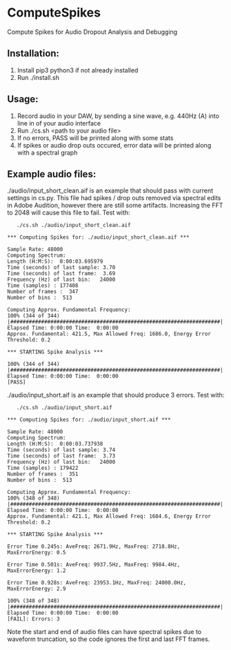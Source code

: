 # ComputeSpikes
Compute Spikes for Audio Dropout Analysis and Debugging

## Installation:
1. Install pip3 python3 if not already installed
2. Run ./install.sh

## Usage:
1. Record audio in your DAW, by sending a sine wave, e.g. 440Hz (A) into line in of your audio interface
2. Run ./cs.sh \<path to your audio file\>
3. If no errors, PASS will be printed along with some stats
4. If spikes or audio drop outs occured, error data will be printed along with a spectral graph

## Example audio files:

./audio/input_short_clean.aif is an example that should pass with current settings in cs.py. This file had spikes / drop outs removed via spectral edits in Adobe Audition, however there are still some artifacts. Increasing the FFT to 2048 will cause this file to fail. Test with:
 ```   
    ./cs.sh ./audio/input_short_clean.aif

 *** Computing Spikes for: ./audio/input_short_clean.aif *** 

Sample Rate: 48000
Computing Spectrum:
Length (H:M:S):  0:00:03.695979
Time (seconds) of last sample: 3.70
Time (seconds) of last frame:  3.69
Frequency (Hz) of last bin:   24000
Time (samples) : 177408
Number of frames :  347
Number of bins :  513

Computing Approx. Fundamental Frequency:
100% (344 of 344) |####################################################################| Elapsed Time: 0:00:00 Time:  0:00:00
Approx. Fundamental: 421.5, Max Allowed Freq: 1686.0, Energy Error Threshold: 0.2

*** STARTING Spike Analysis ***

100% (344 of 344) |####################################################################| Elapsed Time: 0:00:00 Time:  0:00:00
[PASS]
```
./audio/input_short.aif is an example that should produce 3 errors. Test with:
 ```   
    ./cs.sh ./audio/input_short.aif

 *** Computing Spikes for: ./audio/input_short.aif *** 

Sample Rate: 48000
Computing Spectrum:
Length (H:M:S):  0:00:03.737938
Time (seconds) of last sample: 3.74
Time (seconds) of last frame:  3.73
Frequency (Hz) of last bin:   24000
Time (samples) : 179422
Number of frames :  351
Number of bins :  513

Computing Approx. Fundamental Frequency:
100% (348 of 348) |####################################################################| Elapsed Time: 0:00:00 Time:  0:00:00
Approx. Fundamental: 421.1, Max Allowed Freq: 1684.6, Energy Error Threshold: 0.2

*** STARTING Spike Analysis ***

Error Time 0.245s: AveFreq: 2671.9Hz, MaxFreq: 2718.8Hz, MaxErrorEnergy: 0.5                                                 

Error Time 0.501s: AveFreq: 9937.5Hz, MaxFreq: 9984.4Hz, MaxErrorEnergy: 1.2

Error Time 0.928s: AveFreq: 23953.1Hz, MaxFreq: 24000.0Hz, MaxErrorEnergy: 2.9                                               

100% (348 of 348) |####################################################################| Elapsed Time: 0:00:00 Time:  0:00:00
[FAIL]: Errors: 3
```

Note the start and end of audio files can have spectral spikes due to waveform truncation, so the code ignores the first and last FFT frames.